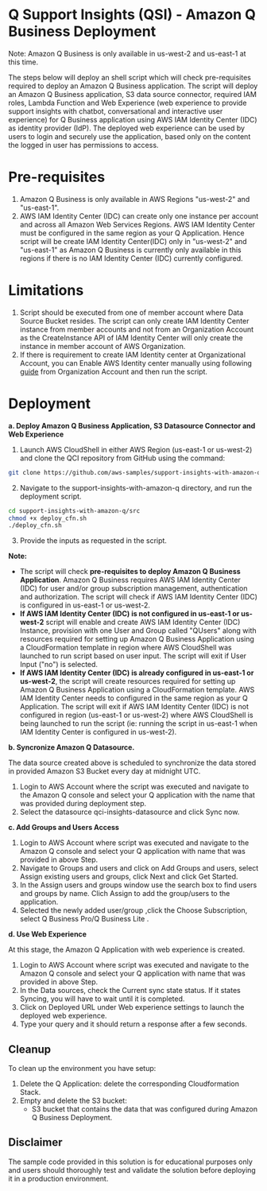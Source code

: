 # Q Support Insights (QSI) - Amazon Q Business Deployment
Note: Amazon Q Business is only available in us-west-2 and us-east-1 at this time.

The steps below will deploy an shell script which will check pre-requisites required to deploy an Amazon Q Business application. The script will deploy an Amazon Q Business application, S3 data source connector, required IAM roles, Lambda Function and Web Experience (web experience to provide support insights with chatbot, conversational and interactive user experience) for Q Business application using AWS IAM Identity Center (IDC) as identity provider (IdP). The deployed web experience can be used by users to login and securely use the application, based only on the content the logged in user has permissions to access.

# Pre-requisites
 1. Amazon Q Business is only available in AWS Regions "us-west-2" and "us-east-1".
 2. AWS IAM Identity Center (IDC) can create only one instance per account and across all Amazon Web Services Regions. AWS IAM Identity Center must be  configured in the same region as your Q Application. Hence script will be create IAM Identity Center(IDC) only in "us-west-2" and "us-east-1" as Amazon Q Business is currently only available in this regions if there is no IAM Identity Center (IDC) currently configured.

 # Limitations
 1. Script should be executed from one of member account where Data Source Bucket resides. The script can only create IAM Identity Center instance from member accounts and not from an Organization Account as the CreateInstance API of IAM Identity Center will only create the instance in member account of AWS Organization.
 2. If there is requirement to create IAM Identity center at Organizational Account, you can Enable AWS Identity center manually using following [guide](https://docs.aws.amazon.com/singlesignon/latest/userguide/get-set-up-for-idc.html) from Organization Account and then run the script.


# Deployment

**a. Deploy Amazon Q Business Application, S3 Datasource Connector and Web Experience**

1.	Launch AWS CloudShell in either AWS Region (us-east-1 or us-west-2)  and clone the QCI repository from GitHub using the command:
```bash
git clone https://github.com/aws-samples/support-insights-with-amazon-q.git
```

2.	Navigate to the support-insights-with-amazon-q directory, and run the deployment script.
```bash
cd support-insights-with-amazon-q/src
chmod +x deploy_cfn.sh
./deploy_cfn.sh
```
3. Provide the inputs as requested in the script.

**Note:**
- The script will check **pre-requisites to deploy Amazon Q Business Application**. Amazon Q Business requires AWS IAM Identity Center (IDC) for user and/or group subscription management, authentication and authorization. The script will check if AWS IAM Identity Center (IDC) is configured in us-east-1 or us-west-2. 
- **If AWS IAM Identity Center (IDC) is not configured in us-east-1 or us-west-2** script will enable and create AWS IAM Identity Center (IDC) Instance, provision with one User and Group called "QUsers" along with resources required for setting up Amazon Q Business Application using a CloudFormation template in region where AWS CloudShell was launched to run script based on user input. The script will exit if User Input ("no") is selected. 
- **If AWS IAM Identity Center (IDC) is already configured in us-east-1 or us-west-2**, the script will create resources required for setting up Amazon Q Business Application using a CloudFormation template. AWS IAM Identity Center needs to configured in the same region as your Q Application. The script will exit if AWS IAM Identity Center (IDC) is not configured in region (us-east-1 or us-west-2) where AWS CloudShell is being launched to run the script (ie: running the script in us-east-1 when IAM Identity Center is configured in us-west-2).

**b. Syncronize Amazon Q Datasource.**

The data source created above is scheduled to synchronize the data stored in provided Amazon S3 Bucket every day at midnight UTC.
1.	Login to AWS Account where the script was executed and navigate to the Amazon Q console and select your Q application with the name that was provided during deployment step.
2. Select the datasource qci-insights-datasource and click Sync now.

**c. Add Groups and Users Access**

1.	Login to AWS Account where script was executed and navigate to the Amazon Q console and select your Q application with name that was provided in above Step.
2. Navigate to Groups and users and click on Add Groups and users, select Assign existing users and groups, click Next and click Get Started.
3. In the Assign users and groups window use the search box to find users and groups by name. Clich Assign to add the group/users to the application.
4. Selected the newly added user/group ,click the Choose Subscription, select Q Business Pro/Q Business Lite .

**d. Use Web Experience**

At this stage, the Amazon Q Application with web experience is created.
1.	Login to AWS Account where script was executed and navigate to the Amazon Q console and select your Q application with name that was provided in above Step.
2. In the Data sources, check the Current sync state status. If it states Syncing, you will have to wait until it is completed.
2. Click on Deployed URL under Web experience settings to launch the deployed web experience.
3. Type your query and it should return a response after a few seconds. 

## Cleanup
To clean up the environment you have setup:
1. Delete the Q Application: delete the corresponding Cloudformation Stack.
2. Empty and delete the S3 bucket:
   * S3 bucket that contains the data that was configured during Amazon Q Business Deployment.
   

## Disclaimer
The sample code provided in this solution is for educational purposes only and users should thoroughly test and validate the solution before deploying it in a production environment.
